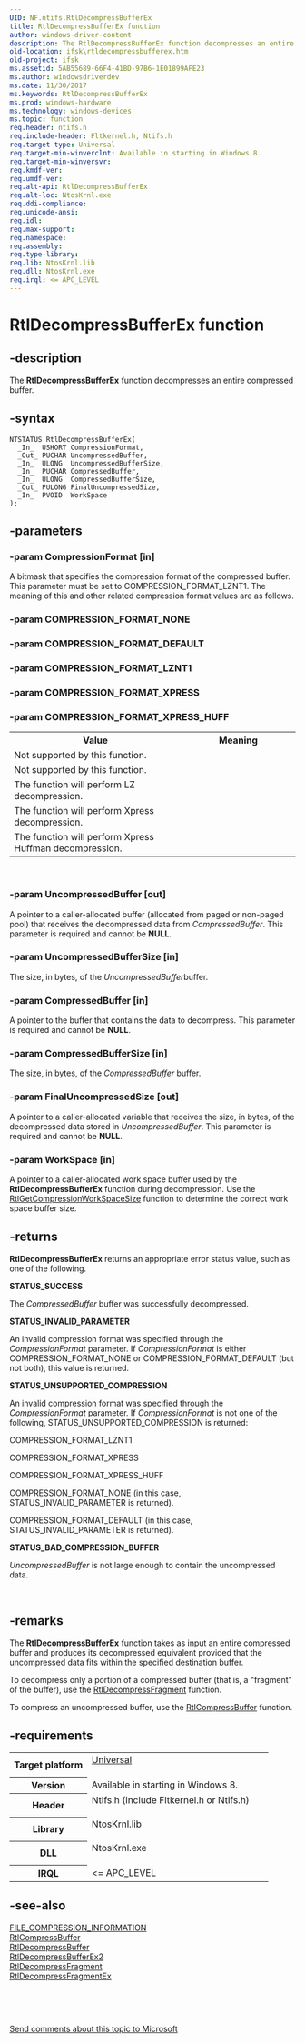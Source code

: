 ```yaml
---
UID: NF.ntifs.RtlDecompressBufferEx
title: RtlDecompressBufferEx function
author: windows-driver-content
description: The RtlDecompressBufferEx function decompresses an entire compressed buffer.
old-location: ifsk\rtldecompressbufferex.htm
old-project: ifsk
ms.assetid: 5AB55689-66F4-41BD-97B6-1E01899AFE23
ms.author: windowsdriverdev
ms.date: 11/30/2017
ms.keywords: RtlDecompressBufferEx
ms.prod: windows-hardware
ms.technology: windows-devices
ms.topic: function
req.header: ntifs.h
req.include-header: Fltkernel.h, Ntifs.h
req.target-type: Universal
req.target-min-winverclnt: Available in starting in Windows 8.
req.target-min-winversvr: 
req.kmdf-ver: 
req.umdf-ver: 
req.alt-api: RtlDecompressBufferEx
req.alt-loc: NtosKrnl.exe
req.ddi-compliance: 
req.unicode-ansi: 
req.idl: 
req.max-support: 
req.namespace: 
req.assembly: 
req.type-library: 
req.lib: NtosKrnl.lib
req.dll: NtosKrnl.exe
req.irql: <= APC_LEVEL
---
```


# RtlDecompressBufferEx function



## -description
The <b>RtlDecompressBufferEx</b> function decompresses an entire compressed buffer.



## -syntax

````
NTSTATUS RtlDecompressBufferEx(
  _In_  USHORT CompressionFormat,
  _Out_ PUCHAR UncompressedBuffer,
  _In_  ULONG  UncompressedBufferSize,
  _In_  PUCHAR CompressedBuffer,
  _In_  ULONG  CompressedBufferSize,
  _Out_ PULONG FinalUncompressedSize,
  _In_  PVOID  WorkSpace
);
````


## -parameters

### -param CompressionFormat [in]

A bitmask that specifies the compression format of the compressed buffer. This parameter must be set to COMPRESSION_FORMAT_LZNT1. The meaning of this and other related compression format values are as follows.

<table>
<tr>
<th>Value</th>
<th>Meaning</th>
</tr>
<tr>

### -param COMPRESSION_FORMAT_NONE

</td>
<td width="60%">
Not supported by this function.

</td>
</tr>
<tr>

### -param COMPRESSION_FORMAT_DEFAULT

</td>
<td width="60%">
Not supported by this function.

</td>
</tr>
<tr>

### -param COMPRESSION_FORMAT_LZNT1

</td>
<td width="60%">
The function will perform LZ decompression.

</td>
</tr>
<tr>

### -param COMPRESSION_FORMAT_XPRESS

</td>
<td width="60%">
The function will perform Xpress decompression.

</td>
</tr>
<tr>

### -param COMPRESSION_FORMAT_XPRESS_HUFF

</td>
<td width="60%">
The function will perform Xpress Huffman decompression.

</td>
</tr>
</table>
 


### -param UncompressedBuffer [out]

A pointer to a caller-allocated buffer (allocated from paged or non-paged pool) that receives the decompressed data from <i>CompressedBuffer</i>. This parameter is required and cannot be <b>NULL</b>.


### -param UncompressedBufferSize [in]

The size, in bytes, of the <i>UncompressedBuffer</i>buffer.


### -param CompressedBuffer [in]

A pointer to the buffer that contains the data to decompress. This parameter is required and cannot be <b>NULL</b>.


### -param CompressedBufferSize [in]

The size, in bytes, of the <i>CompressedBuffer</i> buffer.


### -param FinalUncompressedSize [out]

A pointer to a caller-allocated variable that receives the size, in bytes, of the decompressed data stored in <i>UncompressedBuffer</i>. This parameter is required and cannot be <b>NULL</b>.


### -param WorkSpace [in]

A pointer to a caller-allocated work space buffer used by the <b>RtlDecompressBufferEx</b> function during decompression. Use the <a href="ifsk.rtlgetcompressionworkspacesize">RtlGetCompressionWorkSpaceSize</a> function to determine the correct work space buffer size.


## -returns
<b>RtlDecompressBufferEx</b> returns an appropriate error status value, such as one of the following.
<dl>
<dt><b>STATUS_SUCCESS</b></dt>
</dl>The <i>CompressedBuffer</i> buffer was successfully decompressed.
<dl>
<dt><b>STATUS_INVALID_PARAMETER</b></dt>
</dl>An invalid compression format was specified through the <i>CompressionFormat</i> parameter. If <i>CompressionFormat</i> is either COMPRESSION_FORMAT_NONE or COMPRESSION_FORMAT_DEFAULT (but not both), this value is returned.
<dl>
<dt><b>STATUS_UNSUPPORTED_COMPRESSION</b></dt>
</dl>An invalid compression format was specified through the <i>CompressionFormat</i> parameter. If <i>CompressionFormat</i> is not one of the following, STATUS_UNSUPPORTED_COMPRESSION is returned:

 COMPRESSION_FORMAT_LZNT1

 COMPRESSION_FORMAT_XPRESS

 COMPRESSION_FORMAT_XPRESS_HUFF

 COMPRESSION_FORMAT_NONE (in this case, STATUS_INVALID_PARAMETER is returned).

 COMPRESSION_FORMAT_DEFAULT (in this case, STATUS_INVALID_PARAMETER is returned).
<dl>
<dt><b>STATUS_BAD_COMPRESSION_BUFFER</b></dt>
</dl><i>UncompressedBuffer</i> is not large enough to contain the uncompressed data.

 


## -remarks
The <b>RtlDecompressBufferEx</b> function takes as input an entire compressed buffer and produces its decompressed equivalent provided that the uncompressed data fits within the specified destination buffer.

To decompress only a portion of a compressed buffer (that is, a "fragment" of the buffer), use the <a href="ifsk.rtldecompressfragment">RtlDecompressFragment</a> function.

To compress an uncompressed buffer, use the <a href="ifsk.rtlcompressbuffer">RtlCompressBuffer</a> function.


## -requirements
<table>
<tr>
<th width="30%">
Target platform

</th>
<td width="70%">
<dl>
<dt><a href="http://go.microsoft.com/fwlink/p/?linkid=531356" target="_blank">Universal</a></dt>
</dl>
</td>
</tr>
<tr>
<th width="30%">
Version

</th>
<td width="70%">
Available in starting in Windows 8.

</td>
</tr>
<tr>
<th width="30%">
Header

</th>
<td width="70%">
<dl>
<dt>Ntifs.h (include Fltkernel.h or Ntifs.h)</dt>
</dl>
</td>
</tr>
<tr>
<th width="30%">
Library

</th>
<td width="70%">
<dl>
<dt>NtosKrnl.lib</dt>
</dl>
</td>
</tr>
<tr>
<th width="30%">
DLL

</th>
<td width="70%">
<dl>
<dt>NtosKrnl.exe</dt>
</dl>
</td>
</tr>
<tr>
<th width="30%">
IRQL

</th>
<td width="70%">
&lt;= APC_LEVEL

</td>
</tr>
</table>

## -see-also
<dl>
<dt>
<a href="ifsk.file_compression_information">FILE_COMPRESSION_INFORMATION</a>
</dt>
<dt>
<a href="ifsk.rtlcompressbuffer">RtlCompressBuffer</a>
</dt>
<dt>
<a href="ifsk.rtldecompressbuffer">RtlDecompressBuffer</a>
</dt>
<dt>
<a href="ifsk.rtldecompressbufferex2">RtlDecompressBufferEx2</a>
</dt>
<dt>
<a href="ifsk.rtldecompressfragment">RtlDecompressFragment</a>
</dt>
<dt>
<a href="ifsk.rtldecompressfragmentex">RtlDecompressFragmentEx</a>
</dt>
</dl>
 

 

<a href="mailto:wsddocfb@microsoft.com?subject=Documentation%20feedback [ifsk\ifsk]:%20RtlDecompressBufferEx function%20 RELEASE:%20(11/30/2017)&amp;body=%0A%0APRIVACY STATEMENT%0A%0AWe use your feedback to improve the documentation. We don't use your email address for any other purpose, and we'll remove your email address from our system after the issue that you're reporting is fixed. While we're working to fix this issue, we might send you an email message to ask for more info. Later, we might also send you an email message to let you know that we've addressed your feedback.%0A%0AFor more info about Microsoft's privacy policy, see http://privacy.microsoft.com/en-us/default.aspx." title="Send comments about this topic to Microsoft">Send comments about this topic to Microsoft</a>

